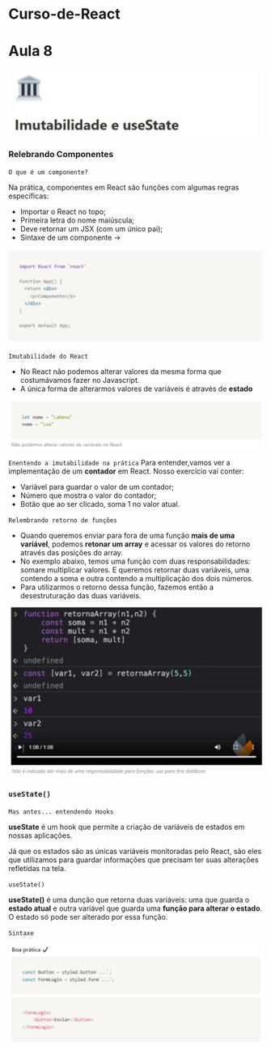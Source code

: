 # Curso-de-React
# Aula 8
![](./src/img/image1.png)

### Relebrando Componentes

`O que é um componente?`

Na prática, componentes em React são funções com algumas regras específicas:
* Importar o React no topo;
* Primeira letra do nome maiúscula;
* Deve retornar um JSX (com um único pai);
* Sintaxe de um componente ->

![](./src/img/image2.png)

`Imutabilidade do React`

* No React não podemos alterar valores da mesma forma que costumávamos fazer no Javascript.
* A única forma de alterarmos valores de variáveis é através de **estado**

![](./src/img/image3.png)

`Enentendo a imutabilidade na prática`
Para entender,vamos ver a implementação de um **contador** em React. Nosso exercício vai conter:
* Variável para guardar o valor de um contador;
* Número que mostra o valor do contador;
* Botão que ao ser clicado, soma 1 no valor atual.

`Relembrando retorno de funções`
* Quando queremos enviar para fora de uma função **mais de uma variável**, podemos **retonar um array** e acessar os valores do retorno através das posições do array.
* No exemplo abaixo, temos uma função com duas responsabilidades: somare multiplicar valores. E queremos retornar duas variáveis, uma contendo a soma e outra contendo a multiplicação dos dois números.
* Para utilizarmos o retorno dessa função, fazemos então a desestruturação das duas variáveis.

![](./src/img/image4.png)

### `useState()`

`Mas antes... entendendo Hooks`

**useState** é um hook que permite a criação de variáveis de estados em nossas aplicações.

Já que os estados são as únicas variáveis monitoradas pelo React, são eles que utilizamos para guardar informações que precisam ter suas alterações refletidas na tela.

`useState()`

**useState()**  é uma dunção que retorna duas variáveis: uma que guarda o **estado atual** e outra variável que guarda uma **função para alterar o estado**. O estado só pode ser alterado por essa função.

`Sintaxe`

![alt text](./src/img/image5.png)


